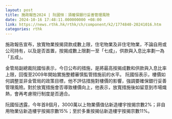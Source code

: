 ```yaml
---
layout: post
title: 施政報告2024 | 阮國恒：須確保銀行妥善管理風險
date: 2024-10-16 17:48:11.000000000 +08:00
link: https://news.rthk.hk/rthk/ch/component/k2/1774840-20241016.htm
categories: rthk
---
```


施政報告宣布，放寬物業按揭貸款成數上限，住宅物業及非住宅物業，不論自用或公司持有，以及是否首置，按揭成數上限劃一至「七成」，供款與入息比率劃一為「五成」。

金管局副總裁阮國恒表示，今日公布的措施，是將最高按揭成數和供款與入息比率上限，回復至2009年開始實施整體審慎監管措施前的水平。 阮國恒表示，樓價如何調整並非金管局的政策目標，他不評估措施對樓價的影響，強調要確保銀行妥善管理風險。對於放寬措施會否導致樓價向上，他表示，放寬措施後如留意到市場熾熱，會再考慮現行制度是否適合。

阮國恒透露，今年首8個月，3000萬以上物業價值佔新造樓宇按揭宗數2%；非自用物業佔新造樓宇按揭宗數15%；至於多重按揭佔新造樓宇按揭宗數11%。
